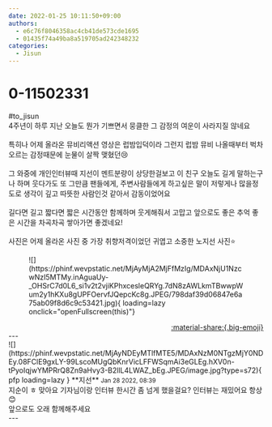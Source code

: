 ```yaml
---
date: 2022-01-25 10:11:50+09:00
authors:
  - e6c76f8046358ac4cb41de573cde1695
  - 01435f74a49ba8a519705ad242348232
categories:
  - Jisun
---
```


# 0-11502331

<div class="post-container" markdown="1">
<div class="content-container md-sidebar__scrollwrap" markdown="1">

\#to_jisun<br>4주년이 하루 지난 오늘도 뭔가 기쁘면서 뭉클한 그 감정의 여운이 사라지질 않네요<br><br>특히나 어제 올라온 뮤비리액션 영상은 럽밤입덕이라 그런지 럽밤 뮤비 나올때부터 벅차오르는 감정때문에 눈물이 살짝 맺혔던😢<br><br>그 와중에 개인인터뷰때 지선이 멘트분량이 상당한걸보고 이 친구 오늘도 길게 말하는구나 하며 웃다가도 또 그만큼 팬들에게, 주변사람들에게 하고싶은 말이 저렇게나 많을정도로 생각이 깊고 따뜻한 사람인것 같아서 감동이었어요<br><br>길다면 길고 짧다면 짧은 시간동안 함께하며 웃게해줘서 고맙고 앞으로도 좋은 추억 좋은 시간을 차곡차곡 쌓아가면 좋겠네요!<br><br>사진은 어제 올라온 사진 중 가장 취향저격이었던 귀엽고 소중한 노지선 사진⭐
<figure markdown="1">
![](https://phinf.wevpstatic.net/MjAyMjA2MjFfMzIg/MDAxNjU1NzcwNzI5MTMy.inAguaUy-_OHSrC7d0L6_si1v2t2vjiKPhxcesleQRYg.7dN8zAWLkmTBwwpWum2y1hKXu8gUPFOervfJQepcKc8g.JPEG/798daf39d06847e6a75ab09f8d6c9c53421.jpg){ loading=lazy onclick="openFullscreen(this)"}
</figure>


</div>
</div>

<div style="text-align: right;" markdown="1">
<a href="https://weverse.io/fromis9/fanpost/0-11502331" style="text-align: right;">:material-share:{.big-emoji}</a>
</div>
---

<div class="comments-container md-sidebar__scrollwrap" markdown="1">
<div class="comment" markdown="1">
<div class='id-container' markdown="1">
![](https://phinf.wevpstatic.net/MjAyNDEyMTlfMTE5/MDAxNzM0NTgzMjY0NDEy.08FClE9gxLY-99LscoMUgQbKnrVicLFFWSqmAi3eGLEg.hXV0n-tPyoIqjwYMPRrQ8Zn9aHvy3-B2llL4LWAZ_bEg.JPEG/image.jpg?type=s72){ pfp loading=lazy }
**<span class="artist">지선</span>** <small>Jan 28 2022, 08:39</small><br>
</div>
<div class='comment-body' markdown="1">
지순이 ㅎ 맞아요 기자님이랑 인터뷰 한시간 좀 넘게 했을걸요? 인터뷰는 재밌어요 항상😊<br>앞으로도 오래 함께해주세요
</div>
</div>
</div>
---
